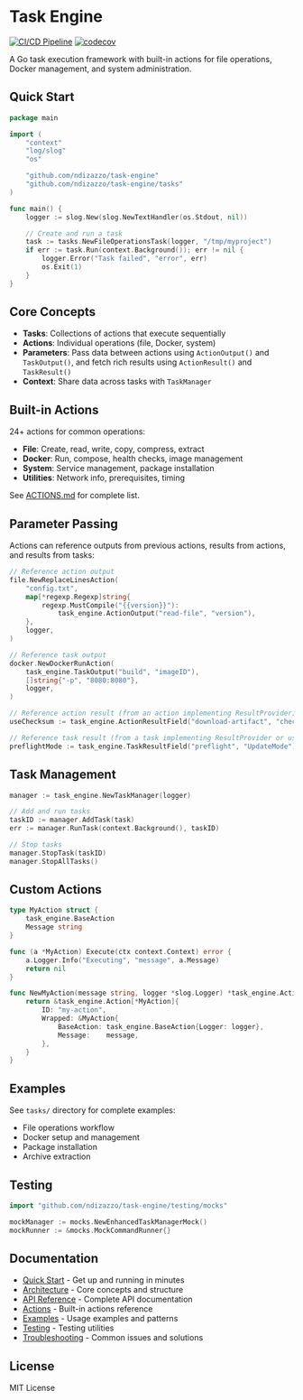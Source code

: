 # Task Engine

[![CI/CD Pipeline](https://github.com/ndizazzo/task-engine/actions/workflows/ci.yml/badge.svg)](https://github.com/ndizazzo/task-engine/actions/workflows/ci.yml)
[![codecov](https://codecov.io/gh/ndizazzo/task-engine/graph/badge.svg?token=O020V4C6TV)](https://codecov.io/gh/ndizazzo/task-engine/graph/badge.svg?token=O020V4C6TV)

A Go task execution framework with built-in actions for file operations, Docker management, and system administration.

## Quick Start

```go
package main

import (
    "context"
    "log/slog"
    "os"

    "github.com/ndizazzo/task-engine"
    "github.com/ndizazzo/task-engine/tasks"
)

func main() {
    logger := slog.New(slog.NewTextHandler(os.Stdout, nil))

    // Create and run a task
    task := tasks.NewFileOperationsTask(logger, "/tmp/myproject")
    if err := task.Run(context.Background()); err != nil {
        logger.Error("Task failed", "error", err)
        os.Exit(1)
    }
}
```

## Core Concepts

- **Tasks**: Collections of actions that execute sequentially
- **Actions**: Individual operations (file, Docker, system)
- **Parameters**: Pass data between actions using `ActionOutput()` and `TaskOutput()`, and fetch rich results using `ActionResult()` and `TaskResult()`
- **Context**: Share data across tasks with `TaskManager`

## Built-in Actions

24+ actions for common operations:

- **File**: Create, read, write, copy, compress, extract
- **Docker**: Run, compose, health checks, image management
- **System**: Service management, package installation
- **Utilities**: Network info, prerequisites, timing

See [ACTIONS.md](ACTIONS.md) for complete list.

## Parameter Passing

Actions can reference outputs from previous actions, results from actions, and results from tasks:

```go
// Reference action output
file.NewReplaceLinesAction(
    "config.txt",
    map[*regexp.Regexp]string{
        regexp.MustCompile("{{version}}"):
            task_engine.ActionOutput("read-file", "version"),
    },
    logger,
)

// Reference task output
docker.NewDockerRunAction(
    task_engine.TaskOutput("build", "imageID"),
    []string{"-p", "8080:8080"},
    logger,
)

// Reference action result (from an action implementing ResultProvider)
useChecksum := task_engine.ActionResultField("download-artifact", "checksum")

// Reference task result (from a task implementing ResultProvider or using ResultBuilder)
preflightMode := task_engine.TaskResultField("preflight", "UpdateMode")
```

## Task Management

```go
manager := task_engine.NewTaskManager(logger)

// Add and run tasks
taskID := manager.AddTask(task)
err := manager.RunTask(context.Background(), taskID)

// Stop tasks
manager.StopTask(taskID)
manager.StopAllTasks()
```

## Custom Actions

```go
type MyAction struct {
    task_engine.BaseAction
    Message string
}

func (a *MyAction) Execute(ctx context.Context) error {
    a.Logger.Info("Executing", "message", a.Message)
    return nil
}

func NewMyAction(message string, logger *slog.Logger) *task_engine.Action[*MyAction] {
    return &task_engine.Action[*MyAction]{
        ID: "my-action",
        Wrapped: &MyAction{
            BaseAction: task_engine.BaseAction{Logger: logger},
            Message:    message,
        },
    }
}
```

## Examples

See `tasks/` directory for complete examples:

- File operations workflow
- Docker setup and management
- Package installation
- Archive extraction

## Testing

```go
import "github.com/ndizazzo/task-engine/testing/mocks"

mockManager := mocks.NewEnhancedTaskManagerMock()
mockRunner := &mocks.MockCommandRunner{}
```

## Documentation

- [Quick Start](docs/QUICKSTART.md) - Get up and running in minutes
- [Architecture](docs/ARCHITECTURE.md) - Core concepts and structure
- [API Reference](docs/API.md) - Complete API documentation
- [Actions](ACTIONS.md) - Built-in actions reference
- [Examples](docs/examples/) - Usage examples and patterns
- [Testing](testing/README.md) - Testing utilities
- [Troubleshooting](docs/TROUBLESHOOTING.md) - Common issues and solutions

## License

MIT License
